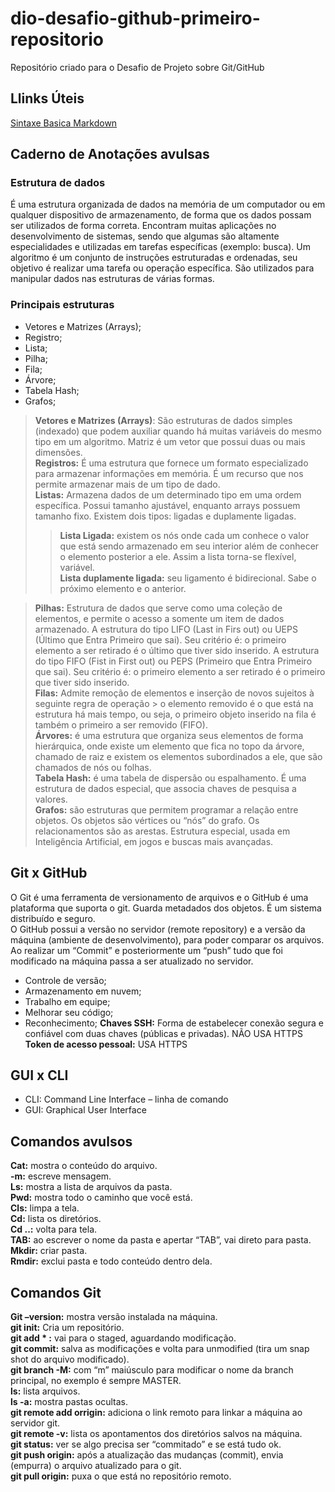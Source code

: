 # dio-desafio-github-primeiro-repositorio
Repositório criado para o Desafio de Projeto sobre Git/GitHub
## **Llinks Úteis**
[Sintaxe Basica Markdown](https://www.markdownguide.org/basic-syntax/)
## **Caderno de Anotações avulsas**
### **Estrutura de dados**
É uma estrutura organizada de dados na memória de um computador ou em qualquer dispositivo de armazenamento, de forma que os dados possam ser utilizados de forma correta.
Encontram muitas aplicações no desenvolvimento de sistemas, sendo que algumas são altamente especialidades e utilizadas em tarefas específicas (exemplo: busca).
Um algoritmo é um conjunto de instruções estruturadas e ordenadas, seu objetivo é realizar uma tarefa ou operação específica. São utilizados para manipular dados nas estruturas de várias formas.
### **Principais estruturas**
- Vetores e Matrizes (Arrays);
- Registro;
- Lista;
- Pilha;
- Fila;
- Árvore;
- Tabela Hash;
- Grafos;
>**Vetores e Matrizes (Arrays)**: São estruturas de dados simples (indexado) que podem auxiliar quando há muitas variáveis do mesmo tipo em um algoritmo. Matriz é um vetor que possui duas ou mais dimensões.\
**Registros:** É uma estrutura que fornece um formato especializado para armazenar informações em memória. É um recurso que nos permite armazenar mais de um tipo de dado.\
>**Listas:** Armazena dados de um determinado tipo em uma ordem específica. Possui tamanho ajustável, enquanto arrays possuem tamanho fixo. Existem dois tipos: ligadas e duplamente ligadas.
>>**Lista Ligada:** existem os nós onde cada um conhece o valor que está sendo armazenado em seu interior além de conhecer o elemento posterior a ele. Assim a lista torna-se flexível, variável.\
>>**Lista duplamente ligada:** seu ligamento é bidirecional. Sabe o próximo elemento e o anterior.

>**Pilhas:** Estrutura de dados que serve como uma coleção de elementos, e permite o acesso a somente um item de dados armazenado.
A estrutura do tipo LIFO (Last in Firs out) ou UEPS (Último que Entra Primeiro que sai). Seu critério é: o primeiro elemento a ser retirado é o último que tiver sido inserido.
A estrutura do tipo FIFO (Fist in First out) ou PEPS (Primeiro que Entra Primeiro que sai). Seu critério é: o primeiro elemento a ser retirado é o primeiro que tiver sido inserido.\
>**Filas:** Admite remoção de elementos e inserção de novos sujeitos à seguinte regra de operação > o elemento removido é o que está na estrutura há mais tempo, ou seja, o primeiro objeto inserido na fila é também o primeiro a ser removido (FIFO).\
>**Árvores:** é uma estrutura que organiza seus elementos de forma hierárquica, onde existe um elemento que fica no topo da árvore, chamado de raiz e existem os elementos subordinados a ele, que são chamados de nós ou folhas.\
>**Tabela Hash:** é uma tabela de dispersão ou espalhamento. É uma estrutura de dados especial, que associa chaves de pesquisa a valores.\
>**Grafos:** são estruturas que permitem programar a relação entre objetos. Os objetos são vértices ou “nós” do grafo. Os relacionamentos são as arestas. Estrutura especial, usada em Inteligência Artificial, em jogos e buscas mais avançadas.
## **Git x GitHub** 
O Git é uma ferramenta de versionamento de arquivos e o GitHub é uma plataforma que suporta o git. Guarda metadados dos objetos. É um sistema distribuído e seguro.\
O GitHub possui a versão no servidor (remote repository) e a versão da máquina (ambiente de desenvolvimento), para poder comparar os arquivos.\
Ao realizar um “Commit” e posteriormente um “push” tudo que foi modificado na máquina passa a ser atualizado no servidor.
- Controle de versão;
- Armazenamento em nuvem;
- Trabalho em equipe;
- Melhorar seu código;
- Reconhecimento;
**Chaves SSH:** Forma de estabelecer conexão segura e confiável com duas chaves (públicas e privadas). NÃO USA HTTPS 
**Token de acesso pessoal:** USA HTTPS
## **GUI x CLI**
- CLI: Command Line Interface – linha de comando
- GUI: Graphical User Interface
## **Comandos avulsos**
**Cat:** mostra o conteúdo do arquivo.\
**-m:** escreve mensagem.\
**Ls:** mostra a lista de arquivos da pasta.\
**Pwd:** mostra todo o caminho que você está.\
**Cls:** limpa a tela.\
**Cd:** lista os diretórios.\
**Cd ..:** volta para tela.\
**TAB:** ao escrever o nome da pasta e apertar “TAB”, vai direto para pasta.\
**Mkdir:** criar pasta.\
**Rmdir:** exclui pasta e todo conteúdo dentro dela.
## **Comandos Git**
**Git –version:** mostra versão instalada na máquina.\
**git init:** Cria um repositório.\
**git add * :** vai para o staged, aguardando modificação.\
**git commit:** salva as modificações e volta para unmodified (tira um snap shot do arquivo modificado).\
**git branch -M:** com “m” maiúsculo para modificar o nome da branch principal, no exemplo é sempre MASTER.\
**ls:** lista arquivos.\
**ls -a:** mostra pastas ocultas.\
**git remote add orrigin:** adiciona o link remoto para linkar a máquina ao servidor git.\
**git remote -v:** lista os apontamentos dos diretórios salvos na máquina.\
**git status:** ver se algo precisa ser “commitado” e se está tudo ok.\
**git push origin:** após a atualização das mudanças (commit), envia (empurra) o arquivo atualizado para o git.\
**git pull origin:** puxa o que está no repositório remoto.


